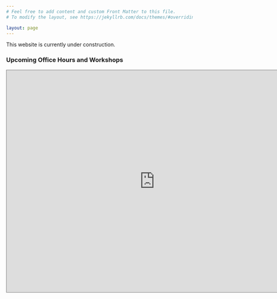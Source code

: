 ```yaml
---
# Feel free to add content and custom Front Matter to this file.
# To modify the layout, see https://jekyllrb.com/docs/themes/#overriding-theme-defaults

layout: page 
---
```

This website is currently under construction.

### Upcoming Office Hours and Workshops

<iframe src="https://calendar.google.com/calendar/embed?height=600&wkst=1&bgcolor=%23ffffff&ctz=America%2FNew_York&src=ZWMyZGYyMzBkMGIyOGUwOGEwNzkzYmNmYWUxYTlkYTdmM2QzNjk5N2U4MmUxZGEwMjA0OTUwNGY2OGM5MGVhZUBncm91cC5jYWxlbmRhci5nb29nbGUuY29t&color=%23616161" style="border:solid 1px #777" width="800" height="600" frameborder="0" scrolling="no"></iframe>
